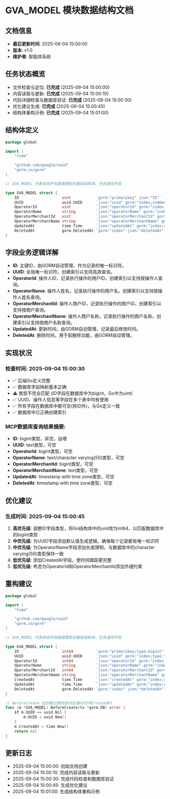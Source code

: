 # GVA_MODEL 模块数据结构文档

## 文档信息
- **最后更新时间**: 2025-09-04 15:00:00
- **版本**: v1.0
- **维护者**: 智能体系统

## 任务状态概览
- 文件检查与定位: **已完成** (2025-09-04 15:00:00)
- 内容读取与更新: **已完成** (2025-09-04 15:00:10)
- 代码详细检查与数据库验证: **已完成** (2025-09-04 15:00:30)
- 优化建议生成: **已完成** (2025-09-04 15:00:45)
- 结构体重构示例: **已完成** (2025-09-04 15:01:00)

## 结构体定义
```go
package global

import (
	"time"

	"github.com/google/uuid"
	"gorm.io/gorm"
)

// GVA_MODEL 代表系统所有数据模型的基础结构体，包含通用字段

type GVA_MODEL struct {
	ID                   uint           `gorm:"primarykey" json:"ID"`                              // 主键ID
	UUID                 uuid.UUID      `json:"uuid" gorm:"index;comment:全局UUID"`                  // 全局UUID
	OperatorId           uint           `json:"operatorId" gorm:"index;comment:操作人ID"`             // 操作人ID
	OperatorName         string         `json:"operatorName" gorm:"index;comment:操作人姓名"`           // 操作人姓名
	OperatorMerchantId   uint           `json:"operatorMerchantId" gorm:"index;comment:操作人商户ID"`   // 操作人商户ID
	OperatorMerchantName string         `json:"operatorMerchantName" gorm:"index;comment:操作人商户名称"` // 操作人商户名称
	UpdatedAt            time.Time      `json:"updatedAt" gorm:"index;comment:更新时间"`               // 更新时间
	DeletedAt            gorm.DeletedAt `gorm:"index" json:"deletedAt"`                            // 删除时间
}
```

## 字段业务逻辑详解
- **ID**: 主键ID，由GORM自动管理，作为记录的唯一标识符。
- **UUID**: 全局唯一标识符，创建索引以支持高效查询。
- **OperatorId**: 操作人ID，记录执行操作的用户ID，创建索引以支持按操作人查询。
- **OperatorName**: 操作人姓名，记录执行操作的用户名，创建索引以支持按操作人姓名查询。
- **OperatorMerchantId**: 操作人商户ID，记录执行操作的商户ID，创建索引以支持按商户查询。
- **OperatorMerchantName**: 操作人商户名称，记录执行操作的商户名称，创建索引以支持按商户名称查询。
- **UpdatedAt**: 更新时间，由GORM自动管理，记录最后修改时间。
- **DeletedAt**: 删除时间，用于软删除功能，由GORM自动管理。

## 实现状况
### 检查时间: 2025-09-04 15:00:30
- ✅ 后端Go定义完整
- ✅ 数据库字段映射基本正确
- ⚠️ 类型不完全匹配 (ID字段在数据库中为bigint，Go中为uint)
- ✅ UUID、操作人信息等字段在多个表中均有使用
- ✅ 所有字段在数据库中都可空(除ID外)，与Go定义一致
- ✅ 数据库中已正确创建索引

### MCP数据库查询结果摘要:
- **ID**: bigint类型，非空，自增
- **UUID**: text类型，可空
- **OperatorId**: bigint类型，可空
- **OperatorName**: text/character varying(50)类型，可空
- **OperatorMerchantId**: bigint类型，可空
- **OperatorMerchantName**: text类型，可空
- **UpdatedAt**: timestamp with time zone类型，可空
- **DeletedAt**: timestamp with time zone类型，可空

## 优化建议
### 生成时间: 2025-09-04 15:00:45
1. **高优先级**: 调整ID字段类型，将Go结构体中的uint改为int64，以匹配数据库中的bigint类型
2. **中优先级**: 为UUID字段添加默认值生成逻辑，确保每个记录都有唯一标识符
3. **中优先级**: 为OperatorName字段添加长度限制，与数据库中的character varying(50)类型保持一致
4. **低优先级**: 添加CreatedAt字段，使时间跟踪更完整
5. **低优先级**: 考虑为OperatorId和OperatorMerchantId添加外键约束

## 重构建议
```go
package global

import (
	"time"

	"github.com/google/uuid"
	"gorm.io/gorm"
)

// GVA_MODEL 代表系统所有数据模型的基础结构体，包含通用字段

type GVA_MODEL struct {
	ID                   int64          `gorm:"primarykey;type:bigint" json:"ID"`                              // 主键ID
	UUID                 uuid.UUID      `json:"uuid" gorm:"index;type:text;comment:全局UUID"`                 // 全局UUID
	OperatorId           int64          `json:"operatorId" gorm:"index;type:bigint;comment:操作人ID"`          // 操作人ID
	OperatorName         string         `json:"operatorName" gorm:"index;type:varchar(50);comment:操作人姓名"`   // 操作人姓名
	OperatorMerchantId   int64          `json:"operatorMerchantId" gorm:"index;type:bigint;comment:操作人商户ID"`  // 操作人商户ID
	OperatorMerchantName string         `json:"operatorMerchantName" gorm:"index;type:text;comment:操作人商户名称"` // 操作人商户名称
	CreatedAt            time.Time      `json:"createdAt" gorm:"index;comment:创建时间"`                      // 创建时间
	UpdatedAt            time.Time      `json:"updatedAt" gorm:"index;comment:更新时间"`                      // 更新时间
	DeletedAt            gorm.DeletedAt `gorm:"index" json:"deletedAt"`                                     // 删除时间
}

// BeforeCreate 在创建记录前自动生成UUID和CreatedAt
func (m *GVA_MODEL) BeforeCreate(tx *gorm.DB) error {
	if m.UUID == uuid.Nil {
		m.UUID = uuid.New()
	}
	m.CreatedAt = time.Now()
	return nil
}
```

## 更新日志
- 2025-09-04 15:00:00: 初始文档创建
- 2025-09-04 15:00:10: 完成内容读取与更新
- 2025-09-04 15:00:30: 完成代码检查和数据库验证
- 2025-09-04 15:00:45: 生成优化建议
- 2025-09-04 15:01:00: 生成结构体重构示例